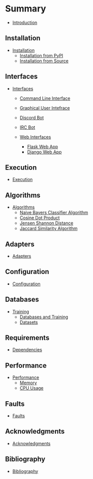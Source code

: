 # Summary

- [Introduction](./introduction.md)

## Installation 
- [Installation](./installation/installation.md)
    - [Installation from PyPI](./installation/installation-pypi.md)
    - [Installation from Source](./installation/installation-source.md)

## Interfaces
- [Interfaces](./run.md)
    - [Command Line Interface](./interfaces/interfaces-cli.md)
    - [Graphical User Intefrace](./interfaces/interfaces-gui.md)
    - [Discord Bot](./interfaces/interfaces-discord.md)
    - [IRC Bot](./interfaces/interfaces-ircbot.md)

    - [Web Interfaces]()
        - [Flask Web App](./interfaces/interfaces-flask.md)
        - [Django Web App](./interfaces/interfaces-django.md)

## Execution
- [Execution](./execution.md)


## Algorithms

- [Algorithms]()
    - [Naive Bayers Classifier Algorithm](./algorithm/algorithm-naive-bayes-classifier.md)
    - [Cosine Dot Product](./algorithm/algorithm-cos.md)
    - [Jensen Shannon Distance](./algorithm/algorithm-jensenshannon.md)
    - [Jaccard Similarity Algorithm](./algorithm/algorithm-jsd.md)

## Adapters

- [Adapters](./adapters.md)

## Configuration

- [Configuration](./configuration.md)

## Databases
- [Training]()
    - [Databases and Training](./databases.md)
    - [Datasets](./datasets.md)

## Requirements 
- [Dependencies](./dependencies.md)

## Performance
- [Performance]()
    - [Memory](./performance/memory.md)
    - [CPU Usage](./performance/cpu-usage.md)

## Faults 
- [Faults](./faults.md)


## Acknowledgments
- [Acknowledgments](./acknowledgements.md)

## Bibliography
- [Bibliography](./bibliography.md)
